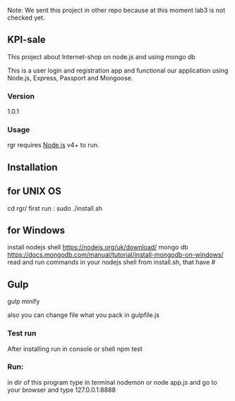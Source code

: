Note: We sent this project in other repo because at this moment lab3 is not checked yet.

## KPI-sale 
This project about Internet-shop on node.js and using mongo db

This is a user login and registration app and functional our application using Node.js, Express, Passport and Mongoose.

### Version
1.0.1

### Usage
rgr requires [Node.js](https://nodejs.org/) v4+ to run.

## Installation

## for UNIX OS
cd rgr/
first run : sudo ./install.sh

## for Windows
install nodejs shell https://nodejs.org/uk/download/
mongo db https://docs.mongodb.com/manual/tutorial/install-mongodb-on-windows/
read and run commands in your nodejs shell from install.sh, that have #

## Gulp
gulp minify

also you can change file what you pack in gulpfile.js

### Test run

After installing run in console or shell 
npm test 

### Run: 
in dir of this program type in terminal 
nodemon or node app.js
and go to your browser and type 127.0.0.1:8888
